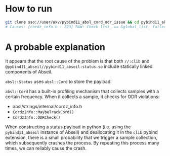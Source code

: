 # How to run

```bash
git clone sso://user/axv/pybind11_absl_cord_odr_issue && cd pybind11_absl_cord_odr_issue && bazel run :test
# Causes: [cordz_info.h : 223] RAW: Check list_ == &global_list_ failed: ODR violation in Cord
```

# A probable explanation

It appears that the root cause of the problem is that both `//:clib` and `@pybind11_abseil//pybind11_abseil:status.so` include statically linked components of Abseil.

`absl::Status` uses `absl::Cord` to store the payload. 

`absl::Cord` has a built-in profiling mechanism that collects samples with a certain frequency. When it collects a sample, it checks for ODR violations:
  * absl/strings/internal/cordz_info.h
  * `CordzInfo::MaybeTrackCord()`
  * `CordzInfo::ODRCheck()`

When constructing a status payload in python (i.e. using the `pybind11_abseil` instance of Abseil) and deallocating it in the `clib` pybind extension, there is a small probability that we trigger a sample collection, which subsequently crashes the process. By repeating this process many times, we can reliably cause the crash.


